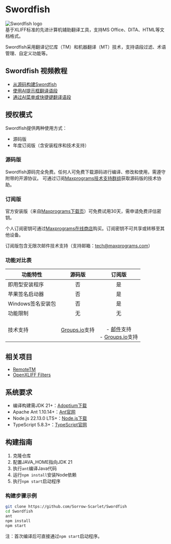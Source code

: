 # Swordfish
![Swordfish logo](icons/icon.png)  
基于XLIFF标准的先进计算机辅助翻译工具，支持MS Office、DITA、HTML等文档格式。  

Swordfish采用翻译记忆库（TM）和机器翻译（MT）技术，支持语段过滤、术语管理、自定义功能等。

## Swordfish 视频教程

- [从源码构建Swordfish](https://youtu.be/VQveu4BLElE)
- [使用AI提示框翻译语段](https://youtu.be/8S420n2QieM)
- [通过AI菜单或快捷键翻译语段](https://youtu.be/FwsFZCjUajU)

## 授权模式

Swordfish提供两种使用方式：
- 源码版
- 年度订阅版（含安装程序和技术支持）

### 源码版

Swordfish源码完全免费。任何人可免费下载源码进行编译、修改和使用，需遵守附带的开源协议。
可通过订阅[Maxprograms技术支持群组](https://groups.io/g/maxprograms/)获取源码版的技术协助。

### 订阅版

官方安装版（来自[Maxprograms下载页](https://www.maxprograms.com/downloads/index.html)）可免费试用30天，需申请免费评估密钥。  

个人订阅密钥可通过[Maxprograms在线商店](https://www.maxprograms.com/store/buy.html)购买。订阅密钥不可共享或转移至其他设备。  

订阅版包含无限次邮件技术支持（支持邮箱：[tech@maxprograms.com](mailto:tech@maxprograms.com)）  

### 功能对比表

功能特性 | 源码版 | 订阅版
------------|:-----------:|:-----------------:
即用型安装程序 | 否 | 是
苹果签名启动器 | 否 | 是
Windows签名安装包 | 否 | 是
功能限制 | 无 | 无
技术支持 | [Groups.io](https://groups.io/g/maxprograms/)支持 | <br> - [邮件](mailto:tech@maxprograms.com)支持<br> - [Groups.io](https://groups.io/g/maxprograms/)支持



## 相关项目
- [RemoteTM](https://github.com/rmraya/RemoteTM)
- [OpenXLIFF Filters](https://github.com/rmraya/OpenXLIFF)
## 系统要求
- 编译构建需JDK 21+：[Adoptium下载](https://adoptium.net/)
- Apache Ant 1.10.14+：[Ant官网](https://ant.apache.org/)
- Node.js 22.13.0 LTS+：[Node.js下载](https://nodejs.org/)
- TypeScript 5.8.3+：[TypeScript官网](https://www.typescriptlang.org/)
## 构建指南
1. 克隆仓库
2. 配置JAVA_HOME指向JDK 21
3. 执行`ant`编译Java代码
4. 运行`npm install`安装Node依赖
5. 执行`npm start`启动程序
### 构建步骤示例
```bash
git clone https://github.com/Sorrow-Scarlet/Swordfish
cd Swordfish
ant
npm install
npm start
```
注：首次编译后可直接通过`npm start`启动程序。
